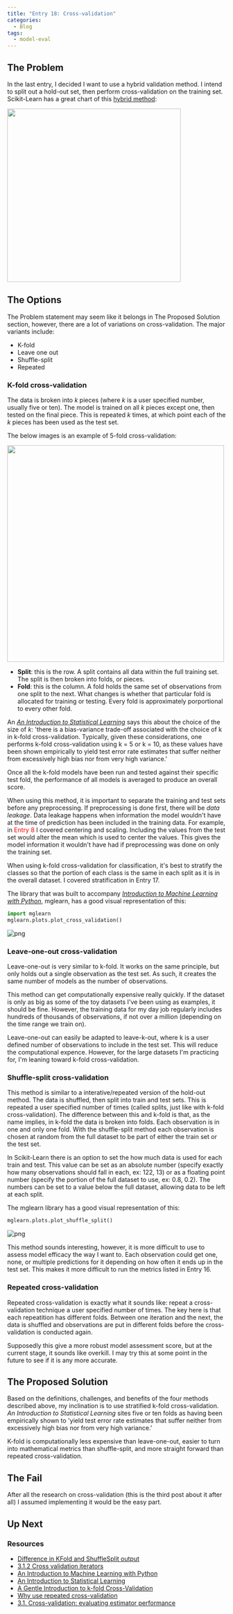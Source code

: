 ```yaml
---
title: "Entry 18: Cross-validation"
categories:
  - Blog
tags:
  - model-eval
---
```



## The Problem

In the last entry, I decided I want to use a hybrid validation method. I intend to split out a hold-out set, then perform cross-validation on the training set. Scikit-Learn has a great chart of this [hybrid method](https://scikit-learn.org/stable/modules/cross_validation.html):

<img src="https://scikit-learn.org/stable/_images/grid_search_cross_validation.png" width=400>

## The Options

The Problem statement may seem like it belongs in The Proposed Solution section, however, there are a lot of variations on cross-validation. The major variants include:

- K-fold
- Leave one out
- Shuffle-split
- Repeated

### K-fold cross-validation

The data is broken into *k* pieces (where *k* is a user specified number, usually five or ten). The model is trained on all *k* pieces except one, then tested on the final piece. This is repeated *k* times, at which point each of the *k* pieces has been used as the test set.

The below images is an example of 5-fold cross-validation:

<img src="../img/k_fold_cv.png" width=500>

- **Split**: this is the row. A split contains all data within the full training set. The split is then broken into folds, or pieces.
- **Fold**: this is the column. A fold holds the same set of observations from one split to the next. What changes is whether that particular fold is allocated for training or testing. Every fold is approximately porportional to every other fold.

An *[An Introduction to Statistical Learning](https://faculty.marshall.usc.edu/gareth-james/ISL/ISLR%20Seventh%20Printing.pdf)* says this about the choice of the size of *k*: 'there is a bias-variance trade-off associated with the choice of k in k-fold cross-validation. Typically, given these considerations, one performs k-fold cross-validation using k = 5 or k = 10, as these values have been shown empirically to yield test error rate estimates that suffer neither from excessively high bias nor from very high variance.'

Once all the k-fold models have been run and tested against their specific test fold, the performance of all models is averaged to produce an overall score.

When using this method, it is important to separate the training and test sets before any preprocessing. If preprocessing is done first, there will be *data leakage*. Data leakage happens when information the model wouldn't have at the time of prediction has been included in the training data. For example, in <font color='red'>Entry 8</font> I covered centering and scaling. Including the values from the test set would alter the mean which is used to center the values. This gives the model information it wouldn't have had if preprocessing was done on only the training set.

When using k-fold cross-validation for classification, it's best to stratify the classes so that the portion of each class is the same in each split as it is in the overall dataset. I covered stratification in <fon color='red'>Entry 17</font>.

The library that was built to accompany *[Introduction to Machine Learning with Python](https://www.amazon.com/Introduction-Machine-Learning-Python-Scientists/dp/1449369413)*, mglearn, has a good visual representation of this:


```python
import mglearn
mglearn.plots.plot_cross_validation()
```


![png](output_3_0.png)


### Leave-one-out cross-validation

Leave-one-out is very similar to k-fold. It works on the same principle, but only holds out a single observation as the test set. As such, it creates the same number of models as the number of observations.

This method can get computationally expensive really quickly. If the dataset is only as big as some of the toy datasets I've been using as examples, it should be fine. However, the training data for my day job regularly includes hundreds of thousands of observations, if not over a million (depending on the time range we train on).

Leave-one-out can easily be adapted to leave-k-out, where k is a user defined number of observations to include in the test set. This will reduce the computational expence. However, for the large datasets I'm practicing for, I'm leaning toward k-fold cross-validation.

### Shuffle-split cross-validation

This method is similar to a interative/repeated version of the hold-out method. The data is shuffled, then split into train and test sets. This is repeated a user specified number of times (called splits, just like with k-fold cross-validation). The difference between this and k-fold is that, as the name implies, in k-fold the data is broken into folds. Each observation is in one and only one fold. With the shuffle-split method each observation is chosen at random from the full dataset to be part of either the train set or the test set.

In Scikit-Learn there is an option to set the how much data is used for each train and test. This value can be set as an absolute number (specify exactly how many observations should fall in each, ex: 122, 13) or as a floating point number (specify the portion of the full dataset to use, ex: 0.8, 0.2). The numbers can be set to a value below the full dataset, allowing data to be left at each split.

The mglearn library has a good visual representation of this:


```python
mglearn.plots.plot_shuffle_split()
```


![png](output_5_0.png)


This method sounds interesting, however, it is more difficult to use to assess model efficacy the way I want to. Each observation could get one, none, or multiple predictions for it depending on how often it ends up in the test set. This makes it more difficult to run the metrics listed in <fon color='red'>Entry 16</font>.

### Repeated cross-validation

Repeated cross-validation is exactly what it sounds like: repeat a cross-validation technique a user specified number of times. The key here is that each repeatition has different folds. Between one iteration and the next, the data is shuffled and observations are put in different folds before the cross-validation is conducted again.

Supposedly this give a more robust model assessment score, but at the current stage, it sounds like overkill. I may try this at some point in the future to see if it is any more accurate.

## The Proposed Solution

Based on the definitions, challenges, and benefits of the four methods described above, my inclination is to use stratified k-fold cross-validation. *An Introduction to Statistical Learning* sites five or ten folds as having been empirically shown to 'yield test error rate estimates that suffer neither from excessively high bias nor from very high variance.'

K-fold is computationally less expensive than leave-one-out, easier to turn into mathematical metrics than shuffle-split, and more straight forward than repeated cross-validation.



## The Fail

After all the research on cross-validation (this is the third post about it after all) I assumed implementing it would be the easy part.

## Up Next

### Resources

- [Difference in KFold and ShuffleSplit output](https://stackoverflow.com/questions/34731421/whats-the-difference-between-kfold-and-shufflesplit-cv)
- [3.1.2 Cross validation iterators](https://scikit-learn.org/stable/modules/cross_validation.html#cross-validation-iterators)
- [An Introduction to Machine Learning with Python](https://www.amazon.com/Introduction-Machine-Learning-Python-Scientists/dp/1449369413/ref=sr_1_15?keywords=scikit+learn&qid=1583195970&s=books&sr=1-15)
- [An Introduction to Statistical Learning](https://www.amazon.com/Introduction-Statistical-Learning-Applications-Statistics-ebook/dp/B01IBM7790/ref=sr_1_1?crid=3CY4L1LM1MWL3&keywords=an+introduction+to+statistical+learning&qid=1583453336&s=digital-text&sprefix=an+introduction+to+statist%2Cdigital-text%2C156&sr=1-1)
- [A Gentle Introduction to k-fold Cross-Validation](https://machinelearningmastery.com/k-fold-cross-validation/)
- [Why use repeated cross-validation](https://www.kaggle.com/sinanhersek/why-use-repeated-cross-validation)
- [3.1. Cross-validation: evaluating estimator performance](https://scikit-learn.org/stable/modules/cross_validation.html)


```python

```
